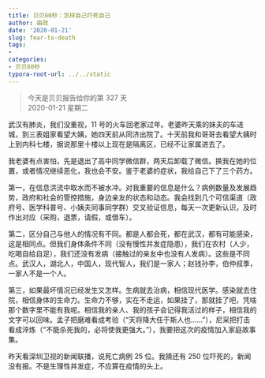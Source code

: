 ```yaml
---
title: 贝贝60秒：怎样自己吓死自己
author: 曲政
date: '2020-01-21'
slug: fear-to-death
tags:
- 
categories:
- 贝贝60秒
typora-root-url: ../../static
---
```

> 今天是贝贝报告给你的第 327 天  
> 2020-01-21 星期二 

武汉有肺炎，我们没重视，11 号的火车回老家过年。老婆昨天乘的妹夫的车进城，到三表姐家看望大姨，她四天前从同济出院了。十天前我和哥哥去看望大姨时上到内科七楼，据说那里十楼以上现在是隔离区，已经不让家属进去了。

我老婆有点害怕，先是退出了高中同学微信群，两天后卸载了微信。换我在她的位置，或者情况继续恶化，我也会不安。鉴于老婆的症状，我给自己下了三个药方。

第一，在信息洪流中取水而不被水冲。对我重要的信息是什么？病例数量及发展趋势，政府和社会的管控措施，身边亲友的状态和动态。我会找到几个可信渠道（政府号、医学科普号、小姨夫同事同学群）交叉验证信息，每天一次更新认识，及时作出对应（采购，退票，请假，或借车）。

第二，区分自己与他人的情况有不同。都是人都会死，都在武汉，都有可能感染，这是相同点。但我们身体条件不同（没有慢性并发症隐患），我们在农村（人少，吃喝自给自足），我们还没有发病（接触过的亲友中也没有人发病）。这些是不同点。武汉人，湖北人，中国人，现代智人，我们是一家人；赵钱孙李，伯仲叔季，一家人不是一个人。

第三，如果最坏情况已经发生又怎样。生病就去治病，相信现代医学。感染就去住院，相信身体的生命力。生命力不够，实在不走运，如果挂了，那就挂了吧，凭啥那个数字里不能有我呢。相信我的亲人、我的孩子会记得我活过的样子，相信我的文字可以回味。孟子把磨难看成考验（“天将降大任于斯人也……”），尼采把打击看成淬炼（“不能杀死我的，必将使我更强大。”），我要把这次的疫情加入家庭故事集。

昨天看深圳卫视的新闻联播，说死亡病例 25 位。我猜还有 250 位吓死的，新闻没有报。不是生理性并发症，不应算在疫情的头上。